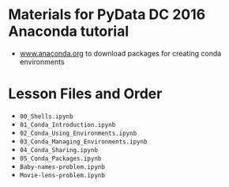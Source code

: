 # Materials for PyData DC 2016 Anaconda tutorial

* www.anaconda.org to download packages for creating conda environments

# Lesson Files and Order

* `00_Shells.ipynb`
* `01_Conda_Introduction.ipynb`
* `02_Conda_Using_Environments.ipynb`
* `03_Conda_Managing_Environments.ipynb`
* `04_Conda_Sharing.ipynb`
* `05_Conda_Packages.ipynb`
* `Baby-names-problem.ipynb`
* `Movie-lens-problem.ipynb`
